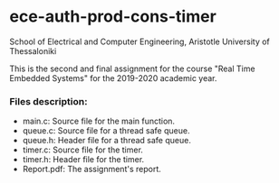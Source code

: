 # ece-auth-prod-cons-timer
School of Electrical and Computer Engineering, Aristotle University of Thessaloniki

This is the second and final assignment for the course "Real Time Embedded Systems" for the 2019-2020 academic year.

### Files description:
- main.c:   Source file for the main function.
- queue.c:  Source file for a thread safe queue.
- queue.h:  Header file for a thread safe queue.
- timer.c:  Source file for the timer.
- timer.h:  Header file for the timer.
- Report.pdf: The assignment's report.
